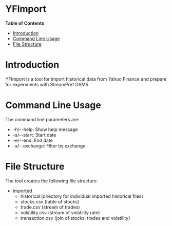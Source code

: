 YFImport
===

**Table of Contents**

- [Introduction](#introduction)
- [Command Line Usage](#command-line-usage)
- [File Structure](#file-structure)

# Introduction

YFImport is a tool for import historical data from Yahoo Finance and prepare for experiments with StreamPref DSMS

# Command Line Usage

The command line parameters are:
- -h/--help: Show help message
- -s/--start: Start date
- -e/--end: End date
- -x/--exchange: Filter by exchange

# File Structure

The tool creates the following file structure:
- imported
  - historical (directory for individual imported historical files)
  - stocks.csv (table of stocks)
  - trade.csv (stream of trades)
  - volatility.csv (stream of volatility rate)
  - transaction.csv (join of stocks, trades and volatility)
